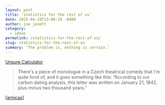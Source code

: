 ```yaml
---
layout: post
title: ‘statistics for the rest of us’
date: 2025-04-29T13:08:19 -0400
author: joe jenett
category:
  - ideas
permalink: /statistics-for-the-rest-of-us/
slug: statistics-for-the-rest-of-us
summary: ‘The problem is, nothing is certain.’
---
```

<a title="Unsure Calculator by Filip Hracek" href="https://filiph.github.io/unsure/">Unsure Calculator</a>
<blockquote>
<p>
There's a piece of monologue in a Czech theatrical comedy that I'm quite fond of, and it goes something like this: “According to our carbon dating analysis, this letter was written on January 21, 1842, plus-minus two thousand years.”
</p>
</blockquote>[<a title="source" href="https://pinboard.in/u:arnicas">arnicas</a>]

<a href="https://brid.gy/publish/mastodon"></a>